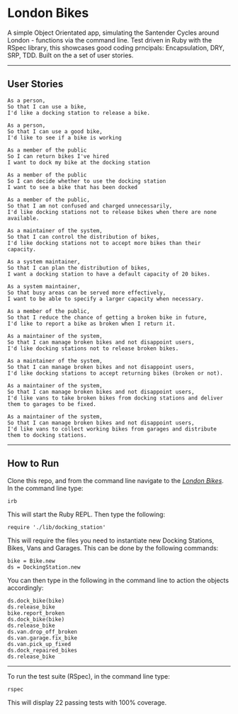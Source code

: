 # London Bikes

A simple Object Orientated app, simulating the Santender Cycles around London - functions via the command line. Test driven in Ruby with the RSpec library, this showcases good coding prncipals: Encapsulation, DRY, SRP, TDD. Built on the a set of user stories.

---

## User Stories

```
As a person,
So that I can use a bike,
I'd like a docking station to release a bike.
```

```
As a person,
So that I can use a good bike,
I'd like to see if a bike is working
```

```
As a member of the public
So I can return bikes I've hired
I want to dock my bike at the docking station
```

```
As a member of the public
So I can decide whether to use the docking station
I want to see a bike that has been docked
```

```
As a member of the public,
So that I am not confused and charged unnecessarily,
I'd like docking stations not to release bikes when there are none available.
```

```
As a maintainer of the system,
So that I can control the distribution of bikes,
I'd like docking stations not to accept more bikes than their capacity.
```

```
As a system maintainer,
So that I can plan the distribution of bikes,
I want a docking station to have a default capacity of 20 bikes.
```

```
As a system maintainer,
So that busy areas can be served more effectively,
I want to be able to specify a larger capacity when necessary.
```

```
As a member of the public,
So that I reduce the chance of getting a broken bike in future,
I'd like to report a bike as broken when I return it.
```

```
As a maintainer of the system,
So that I can manage broken bikes and not disappoint users,
I'd like docking stations not to release broken bikes.
```

```
As a maintainer of the system,
So that I can manage broken bikes and not disappoint users,
I'd like docking stations to accept returning bikes (broken or not).
```

```
As a maintainer of the system,
So that I can manage broken bikes and not disappoint users,
I'd like vans to take broken bikes from docking stations and deliver them to garages to be fixed.
```

```
As a maintainer of the system,
So that I can manage broken bikes and not disappoint users,
I'd like vans to collect working bikes from garages and distribute them to docking stations.
```

---

## How to Run

Clone this repo, and from the command line navigate to the [_London Bikes_](london_bikes). In the command line type:

```
irb
```

This will start the Ruby REPL. Then type the following:

```
require './lib/docking_station'
```

This will require the files you need to instantiate new Docking Stations, Bikes, Vans and Garages. This can be done by the following commands:

```
bike = Bike.new
ds = DockingStation.new
```

You can then type in the following in the command line to action the objects accordingly:

```
ds.dock_bike(bike)
ds.release_bike
bike.report_broken
ds.dock_bike(bike)
ds.release_bike
ds.van.drop_off_broken
ds.van.garage.fix_bike
ds.van.pick_up_fixed
ds.dock_repaired_bikes
ds.release_bike
```

---

To run the test suite (RSpec), in the command line type:

```
rspec
```

This will display 22 passing tests with 100% coverage.
